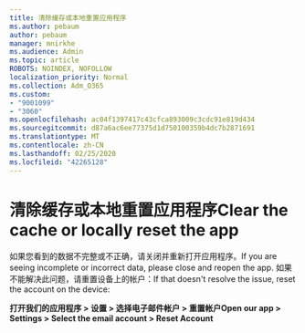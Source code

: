 ```yaml
---
title: 清除缓存或本地重置应用程序
ms.author: pebaum
author: pebaum
manager: mnirkhe
ms.audience: Admin
ms.topic: article
ROBOTS: NOINDEX, NOFOLLOW
localization_priority: Normal
ms.collection: Adm_O365
ms.custom:
- "9001099"
- "3060"
ms.openlocfilehash: ac04f1397417c43cfca893009c3cdc91e819d434
ms.sourcegitcommit: d87a6ac6ee77375d1d750100359b4dc7b2871691
ms.translationtype: MT
ms.contentlocale: zh-CN
ms.lasthandoff: 02/25/2020
ms.locfileid: "42265128"
---
```

# <a name="clear-the-cache-or-locally-reset-the-app"></a><span data-ttu-id="fd86b-102">清除缓存或本地重置应用程序</span><span class="sxs-lookup"><span data-stu-id="fd86b-102">Clear the cache or locally reset the app</span></span>

<span data-ttu-id="fd86b-103">如果您看到的数据不完整或不正确，请关闭并重新打开应用程序。</span><span class="sxs-lookup"><span data-stu-id="fd86b-103">If you are seeing incomplete or incorrect data, please close and reopen the app.</span></span>  <span data-ttu-id="fd86b-104">如果不能解决此问题，请重置设备上的帐户：</span><span class="sxs-lookup"><span data-stu-id="fd86b-104">If that doesn't resolve the issue, reset the account on the device:</span></span> 

<span data-ttu-id="fd86b-105">**打开我们的应用程序 > 设置 > 选择电子邮件帐户 > 重置帐户**</span><span class="sxs-lookup"><span data-stu-id="fd86b-105">**Open our app > Settings > Select the email account > Reset Account**</span></span>